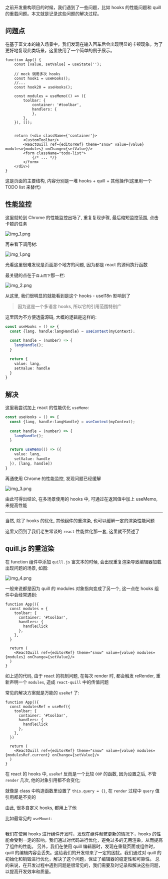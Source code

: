 
之前开发重构项目的时候，我们遇到了一些问题，比如 hooks 的性能问题和 quill 的重载问题。本文就是记录这些问题的解决过程。

## 问题点

在基于富文本的输入场景中，我们发现在输入回车后会出现明显的卡顿现象。为了更好地复现此类场景，这里使用了一个简单的例子展示。

```tsx
function App() {
    const [value, setValue] = useState('');

    // mock 调用多次 hooks
    const hook1 = useHooks();
    //...
    const hook20 = useHooks();

    const modules = useMemo(() => ({
        toolbar: {
            container: '#toolbar',
            handlers: {
            },
        },
    }), []);
    

    return (<div className={'container'}>
        <CustomToolbar/>
        <ReactQuill ref={editorRef} theme="snow" value={value} modules={modules} onChange={setValue}/>
        <form className="todo-list">
            {/* ... */}
        </form>
    </div>)
}
```

这是页面的主要结构, 内容分别是一堆 hooks + quill + 其他操作(这里用一个 TODO list 来替代)

## 性能监控

这里就轮到 Chrome 的性能监控出场了, 重复复现步骤, 最后缩短监控范围, 点击卡顿的任务

![img_1.png](images%2Fimg_1.png)


再来看下调用树:

![img_1.png](images%2Fimg_1.png)

光看这里很难发现是页面那个地方的问题, 因为都是 react 的源码执行函数


最关键的点在于`自上而下`那一栏:

![img_2.png](images%2Fimg_2.png)

从这里, 我们很明显的就能看到是这个 hooks - useI18n 影响到了

> 因为这是一个多语言 hooks, 所以它的引用范围特别广
> 

这里因为不方便透露源码, 大概的逻辑是这样的:

```ts
const useHooks = () => {
  const {lang, handle:langHandle} = useContext(myContext);
  
  const handle = (number) => {
    langHandle();
  }

  return {
    value: lang,
    setValue: handle
  }
}
```

## 解决

这里我尝试加上 react 的性能优化 `useMemo`:

```ts
const useHooks = () => {
  const {lang, handle:langHandle} = useContext(myContext);
  
  const handle = (number) => {
    langHandle();
  }

  return useMemo(() => ({
    value: lang,
    setValue: handle
  }), [lang, handle])
}
```

再通使用 Chrome 的性能监控, 发现问题已经缓解

![img_3.png](images%2Fimg_3.png)

由此可得出结论, 在多场景使用的 hooks 中, 可通过在返回值中加上 useMemo, 来提高性能

---

当然, 除了 hooks 的优化, 其他组件的重渲染, 也可以缓解一定的渲染性能问题

这里又回到了我们老生常谈的 `react` 性能优化那一套, 这里就不赘述了

## quill.js 的重渲染

在 function 组件中添加 `quill.js` 富文本的时候, 会出现重复渲染导致编辑器加载出现问题的场景, 如图:

![img_4.png](images%2Fimg_4.png)

一般来说都是因为 quill 的 modules 对象指向变成了另一个, 这一点在 hooks 组件中会经常遇到:

```tsx
function App(){
  const modules = {
    toolbar: {
      container: '#toolbar',
      handlers: {
        handleClick
      },
    },
  }
  
  return (
    <ReactQuill ref={editorRef} theme="snow" value={value} modules={modules} onChange={setValue}/>
  )
}
```

如上述的代码, 由于 react 的机制问题, 在每次 render 时, 都会触发 reRender, 重新声明一个 `modules`, 造成 `react-quill` 中的传值问题

常见的解决方案就是万能的 `useRef` 了:

```tsx
function App(){
  const modulesRef = useRef({
    toolbar: {
      container: '#toolbar',
      handlers: {
        handleClick
      },
    },
  })
  
  return (
    <ReactQuill ref={editorRef} theme="snow" value={value} modules={modulesRef.current} onChange={setValue}/>
  )
}
```

在 react 的 hooks 中, `useRef` 反而是一个比较 `OOP` 的函数, 因为设置之后, 不管 `render` 几次, 他的对象引用都不会变化;  

就像是 class 中构造函数里设置了 `this.query = {}`, 在 `render` 过程中 `query` 值引用都是不变的


由此, 很多自定义 hooks, 都用上了他

比如最常见的 `useMount`:



## 

我们在使用 hooks 进行组件开发时，发现在组件频繁更新的情况下，hooks 的性能会受到一定的影响。我们通过对代码进行优化，避免过多的无用渲染，从而提高了组件的性能。
另外，我们在使用 quill 编辑器时，发现在重载页面或组件时，quill 的编辑内容会丢失。这给我们的开发带来了一定的困扰。我们通过对 quill 的初始化和销毁进行优化，解决了这个问题，保证了编辑器的稳定性和可靠性。
总的来说，在开发过程中遇到问题是很常见的，我们需要及时记录和解决这些问题，以提高开发效率和质量。
